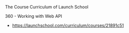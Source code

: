 The Course Curriculum of Launch School


360 - Working with Web API
- https://launchschool.com/curriculum/courses/21891c51
